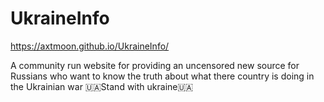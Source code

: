 # UkraineInfo

https://axtmoon.github.io/UkraineInfo/

A community run website for providing an uncensored new source for Russians who want to know the truth about what there country is doing in the Ukrainian war 🇺🇦Stand with ukraine🇺🇦

